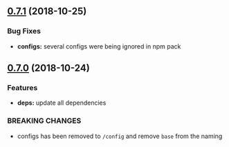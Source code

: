 ## [0.7.1](https://github.com/sketch7/ssv-tools/compare/0.6.12...0.7.1) (2018-10-25)

### Bug Fixes

- **configs:** several configs were being ignored in npm pack


## [0.7.0](https://github.com/sketch7/ssv-tools/compare/0.6.12...0.7.0) (2018-10-24)

### Features

- **deps:** update all dependencies

### BREAKING CHANGES

- configs has been removed to `/config` and remove `base` from the naming

